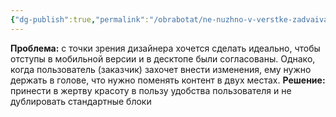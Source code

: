 ```yaml
---
{"dg-publish":true,"permalink":"/obrabotat/ne-nuzhno-v-verstke-zadvaivat-standartnye-bloki/"}
---
```


**Проблема:** с точки зрения дизайнера хочется сделать идеально, чтобы отступы в мобильной версии и в десктопе были согласованы. Однако, когда пользователь (заказчик) захочет внести изменения, ему нужно держать в голове, что нужно поменять контент в двух местах. **Решение:** принести в жертву красоту в пользу удобства пользователя и не дублировать стандартные блоки